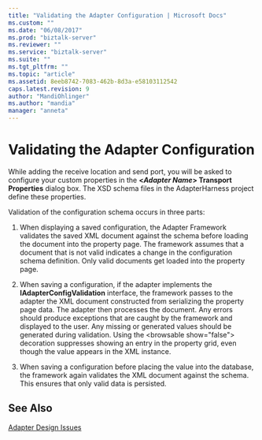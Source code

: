 ```yaml
---
title: "Validating the Adapter Configuration | Microsoft Docs"
ms.custom: ""
ms.date: "06/08/2017"
ms.prod: "biztalk-server"
ms.reviewer: ""
ms.service: "biztalk-server"
ms.suite: ""
ms.tgt_pltfrm: ""
ms.topic: "article"
ms.assetid: 8eeb8742-7083-462b-8d3a-e58103112542
caps.latest.revision: 9
author: "MandiOhlinger"
ms.author: "mandia"
manager: "anneta"
---
```

# Validating the Adapter Configuration
While adding the receive location and send port, you will be asked to configure your custom properties in the **\<***Adapter Name***> Transport Properties** dialog box. The XSD schema files in the AdapterHarness project define these properties.  
  
 Validation of the configuration schema occurs in three parts:  
  
1.  When displaying a saved configuration, the Adapter Framework validates the saved XML document against the schema before loading the document into the property page. The framework assumes that a document that is not valid indicates a change in the configuration schema definition. Only valid documents get loaded into the property page.  
  
2.  When saving a configuration, if the adapter implements the **IAdapterConfigValidation** interface, the framework passes to the adapter the XML document constructed from serializing the property page data. The adapter then processes the document. Any errors should produce exceptions that are caught by the framework and displayed to the user. Any missing or generated values should be generated during validation. Using the \<browsable show="false"> decoration suppresses showing an entry in the property grid, even though the value appears in the XML instance.  
  
3.  When saving a configuration before placing the value into the database, the framework again validates the XML document against the schema. This ensures that only valid data is persisted.  
  
## See Also  
 [Adapter Design Issues](../core/adapter-design-issues.md)